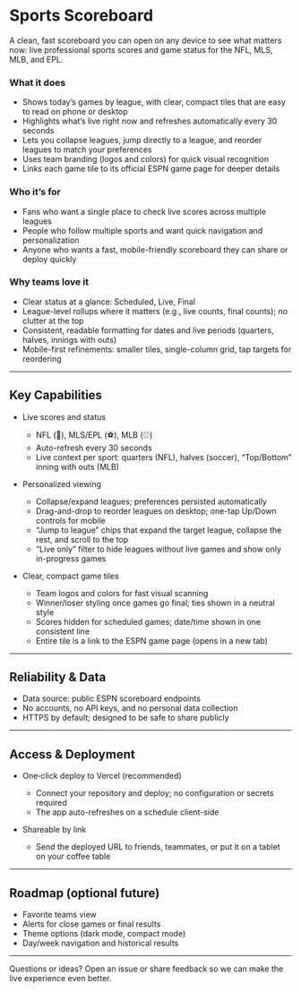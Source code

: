 # Sports Scoreboard

A clean, fast scoreboard you can open on any device to see what matters now: live professional sports scores and game status for the NFL, MLS, MLB, and EPL.

### What it does
- Shows today’s games by league, with clear, compact tiles that are easy to read on phone or desktop
- Highlights what’s live right now and refreshes automatically every 30 seconds
- Lets you collapse leagues, jump directly to a league, and reorder leagues to match your preferences
- Uses team branding (logos and colors) for quick visual recognition
- Links each game tile to its official ESPN game page for deeper details

### Who it’s for
- Fans who want a single place to check live scores across multiple leagues
- People who follow multiple sports and want quick navigation and personalization
- Anyone who wants a fast, mobile-friendly scoreboard they can share or deploy quickly

### Why teams love it
- Clear status at a glance: Scheduled, Live, Final
- League-level rollups where it matters (e.g., live counts, final counts); no clutter at the top
- Consistent, readable formatting for dates and live periods (quarters, halves, innings with outs)
- Mobile-first refinements: smaller tiles, single-column grid, tap targets for reordering

---

## Key Capabilities

- Live scores and status
  - NFL (🏈), MLS/EPL (⚽), MLB (⚾)
  - Auto-refresh every 30 seconds
  - Live context per sport: quarters (NFL), halves (soccer), “Top/Bottom” inning with outs (MLB)

- Personalized viewing
  - Collapse/expand leagues; preferences persisted automatically
  - Drag-and-drop to reorder leagues on desktop; one-tap Up/Down controls for mobile
  - “Jump to league” chips that expand the target league, collapse the rest, and scroll to the top
  - “Live only” filter to hide leagues without live games and show only in-progress games

- Clear, compact game tiles
  - Team logos and colors for fast visual scanning
  - Winner/loser styling once games go final; ties shown in a neutral style
  - Scores hidden for scheduled games; date/time shown in one consistent line
  - Entire tile is a link to the ESPN game page (opens in a new tab)

---

## Reliability & Data

- Data source: public ESPN scoreboard endpoints
- No accounts, no API keys, and no personal data collection
- HTTPS by default; designed to be safe to share publicly

---

## Access & Deployment

- One‑click deploy to Vercel (recommended)
  - Connect your repository and deploy; no configuration or secrets required
  - The app auto-refreshes on a schedule client-side

- Shareable by link
  - Send the deployed URL to friends, teammates, or put it on a tablet on your coffee table

---

## Roadmap (optional future)
- Favorite teams view
- Alerts for close games or final results
- Theme options (dark mode, compact mode)
- Day/week navigation and historical results

---

Questions or ideas? Open an issue or share feedback so we can make the live experience even better.

